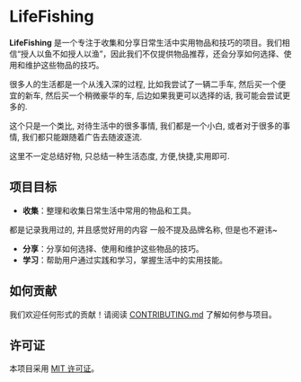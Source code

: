 # LifeFishing

**LifeFishing** 是一个专注于收集和分享日常生活中实用物品和技巧的项目。我们相信“授人以鱼不如授人以渔”，因此我们不仅提供物品推荐，还会分享如何选择、使用和维护这些物品的技巧。

很多人的生活都是一个从浅入深的过程, 比如我尝试了一辆二手车, 然后买一个便宜的新车, 然后买一个稍微豪华的车, 后边如果我更可以选择的话, 我可能会尝试更多的.

这个只是一个类比, 对待生活中的很多事情, 我们都是一个小白, 或者对于很多的事情, 我们都只能跟随着广告去随波逐流.

这里不一定总结好物, 只总结一种生活态度, 方便,快捷,实用即可.

## 项目目标

- **收集**：整理和收集日常生活中常用的物品和工具。
  
都是记录我用过的, 并且感觉好用的内容
一般不提及品牌名称, 但是也不避讳~
  
- **分享**：分享如何选择、使用和维护这些物品的技巧。
- **学习**：帮助用户通过实践和学习，掌握生活中的实用技能。



## 如何贡献

我们欢迎任何形式的贡献！请阅读 [CONTRIBUTING.md](CONTRIBUTING.md) 了解如何参与项目。

## 许可证

本项目采用 [MIT 许可证](LICENSE)。
